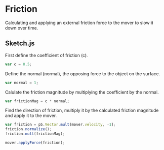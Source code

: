 # Friction

Calculating and applying an external friction force to the mover to slow it down over time.

## Sketch.js

First define the coefficient of friction (c).


```js
var c = 0.5;
```

Define the normal (normal), the opposing force to the object on the surface.

```js
var normal = 1;
```

Calulate the friction magnitude by multiplying the coefficient by the normal.

```js
var frictionMag = c * normal;
```

Find the direction of friction, multiply it by the calculated friction magnitude and apply it to the mover.

```js
var friction = p5.Vector.mult(mover.velocity, -1);
friction.normalize();
friction.mult(frictionMag);

mover.applyForce(friction);
```